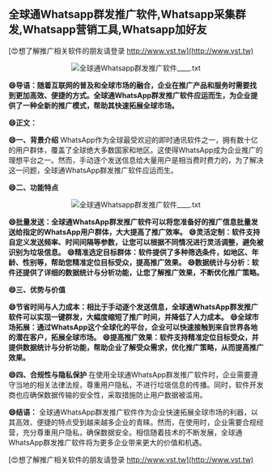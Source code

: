 ## **全球通Whatsapp群发推广软件,Whatsapp采集群发,Whatsapp营销工具,Whatsapp加好友**

[😍想了解推广相关软件的朋友请登录 http://www.vst.tw](http://www.vst.tw)

 <center><img src="https://vst.tw/MP4/tuiguang/png/7.png" alt="全球通Whatsapp群发推广软件____.txt"></center>

**😄导语：随着互联网的普及和全球市场的融合，企业在推广产品和服务时需要找到更加高效、便捷的方式。全球通WhatsApp群发推广软件应运而生，为企业提供了一种全新的推广模式，帮助其快速拓展全球市场。**

**😄正文：**

**😄一、背景介绍**
WhatsApp作为全球最受欢迎的即时通讯软件之一，拥有数十亿的用户群体，覆盖了全球绝大多数国家和地区。这使得WhatsApp成为企业推广的理想平台之一。然而，手动逐个发送信息给大量用户是相当费时费力的，为了解决这一问题，全球通WhatsApp群发推广软件应运而生。

**😄二、功能特点**

 <center><img src="https://vst.tw/MP4/tuiguang/png/7.png" alt="全球通Whatsapp群发推广软件____.txt"></center>

**😄批量发送：全球通WhatsApp群发推广软件可以将您准备好的推广信息批量发送给指定的WhatsApp用户群体，大大提高了推广效率。**
**😄灵活定制：软件支持自定义发送频率、时间间隔等参数，让您可以根据不同情况进行灵活调整，避免被识别为垃圾信息。**
**😄精准选定目标群体：软件提供了多种筛选条件，如地区、年龄、性别等，帮助您精准定位目标受众，提高推广效果。**
**😄数据统计与分析：软件还提供了详细的数据统计与分析功能，让您了解推广效果，不断优化推广策略。**

**😄三、优势与价值**

**😄节省时间与人力成本：相比于手动逐个发送信息，全球通WhatsApp群发推广软件可以实现一键群发，大幅度缩短了推广时间，并降低了人力成本。**
**😄全球市场拓展：通过WhatsApp这个全球化的平台，企业可以快速接触到来自世界各地的潜在客户，拓展全球市场。**
**😄提高推广效果：软件支持精准定位目标受众，并提供数据统计与分析功能，帮助企业了解受众需求，优化推广策略，从而提高推广效果。**

**😄四、合规性与隐私保护**
在使用全球通WhatsApp群发推广软件时，企业需要遵守当地的相关法律法规，尊重用户隐私，不进行垃圾信息的传播。同时，软件开发商也应确保数据传输的安全性，采取措施防止用户数据被滥用。

**😄结语：**
全球通WhatsApp群发推广软件作为企业快速拓展全球市场的利器，以其高效、便捷的特点受到越来越多企业的青睐。然而，在使用时，企业需要合规经营，充分尊重用户隐私，确保数据安全。相信随着技术的不断发展，全球通WhatsApp群发推广软件将为更多企业带来更大的价值和机遇。

[😍想了解推广相关软件的朋友请登录 http://www.vst.tw](http://www.vst.tw)



